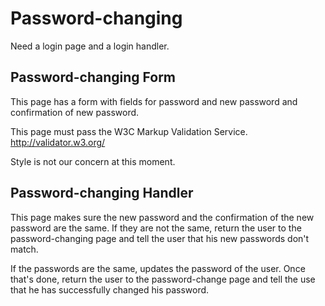 Password-changing
=================
Need a login page and a login handler.

Password-changing Form
----------------------
This page has a form with fields for password and new password and confirmation
of new password.

This page must pass the W3C Markup Validation Service. http://validator.w3.org/

Style is not our concern at this moment.

Password-changing Handler
-------------------------
This page makes sure the new password and the confirmation of the new password
are the same. If they are not the same, return the user to the
password-changing page and tell the user that his new passwords don't match.

If the passwords are the same, updates the password of the user. Once that's
done, return the user to the password-change page and tell the use that he has
successfully changed his password.
